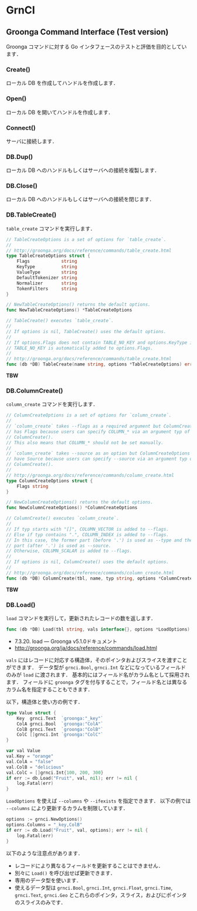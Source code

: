 # GrnCI

## Groonga Command Interface (Test version)

Groonga コマンドに対する Go インタフェースのテストと評価を目的としています．

### Create()

ローカル DB を作成してハンドルを作成します．

### Open()

ローカル DB を開いてハンドルを作成します．

### Connect()

サーバに接続します．

### DB.Dup()

ローカル DB へのハンドルもしくはサーバへの接続を複製します．

### DB.Close()

ローカル DB へのハンドルもしくはサーバへの接続を閉じます．

### DB.TableCreate()

`table_create` コマンドを実行します．

```go
// TableCreateOptions is a set of options for `table_create`.
//
// http://groonga.org/docs/reference/commands/table_create.html
type TableCreateOptions struct {
	Flags            string
	KeyType          string
	ValueType        string
	DefaultTokenizer string
	Normalizer       string
	TokenFilters     string
}

// NewTableCreateOptions() returns the default options.
func NewTableCreateOptions() *TableCreateOptions

// TableCreate() executes `table_create`.
//
// If options is nil, TableCreate() uses the default options.
//
// If options.Flags does not contain TABLE_NO_KEY and options.KeyType is empty,
// TABLE_NO_KEY is automatically added to options.Flags.
//
// http://groonga.org/docs/reference/commands/table_create.html
func (db *DB) TableCreate(name string, options *TableCreateOptions) error
```

**TBW**

### DB.ColumnCreate()

`column_create` コマンドを実行します．

```go
// ColumnCreateOptions is a set of options for `column_create`.
//
// `column_create` takes --flags as a required argument but ColumnCreateOptions
// has Flags because users can specify COLUMN_* via an argument typ of
// ColumnCreate().
// This also means that COLUMN_* should not be set manually.
//
// `column_create` takes --source as an option but ColumnCreateOptions does not
// have Source because users can specify --source via an argument typ of
// ColumnCreate().
//
// http://groonga.org/docs/reference/commands/column_create.html
type ColumnCreateOptions struct {
	Flags string
}

// NewColumnCreateOptions() returns the default options.
func NewColumnCreateOptions() *ColumnCreateOptions

// ColumnCreate() executes `column_create`.
//
// If typ starts with "[]", COLUMN_VECTOR is added to --flags.
// Else if typ contains ".", COLUMN_INDEX is added to --flags.
// In this case, the former part (before '.') is used as --type and the latter
// part (after '.') is used as --source.
// Otherwise, COLUMN_SCALAR is added to --flags.
//
// If options is nil, ColumnCreate() uses the default options.
//
// http://groonga.org/docs/reference/commands/column_create.html
func (db *DB) ColumnCreate(tbl, name, typ string, options *ColumnCreateOptions) error
```

**TBW**

### DB.Load()

`load` コマンドを実行して，更新されたレコードの数を返します．

```go
func (db *DB) Load(tbl string, vals interface{}, options *LoadOptions) (int, error)
```

- 7.3.20. load — Groonga v5.1.0ドキュメント
 - http://groonga.org/ja/docs/reference/commands/load.html

`vals` にはレコードに対応する構造体，そのポインタおよびスライスを渡すことができます．
データ型が `grnci.Bool`, `grnci.Int` などになっているフィールドのみが `load` に渡されます．
基本的にはフィールド名がカラム名として採用されます．
フィールドに `groonga` タグを付与することで，フィールド名とは異なるカラム名を指定することもできます．

以下，構造体と使い方の例です．

```go
type Value struct {
	Key  grnci.Text  `groonga:"_key"`
	ColA grnci.Bool  `groonga:"ColA"`
	ColB grnci.Text  `groonga:"ColB"`
	ColC []grnci.Int `groonga:"ColC"`
}
```

```go
var val Value
val.Key = "orange"
val.ColA = "false"
val.ColB = "delicious"
val.ColC = []grnci.Int{100, 200, 300}
if err := db.Load("Fruit", val, nil); err != nil {
	log.Fatal(err)
}
```

`LoadOptions` を使えば `--columns` や `--ifexists` を指定できます．
以下の例では `--columns` により更新するカラムを制限しています．

```go
options := grnci.NewOptions()
options.Columns = "_key,ColB"
if err := db.Load("Fruit", val, options); err != nil {
	log.Fatal(err)
}
```

以下のような注意点があります．

- レコードにより異なるフィールドを更新することはできません．
 - 別々に `Load()` を呼び出せば更新できます．
- 専用のデータ型を使います．
 - 使えるデータ型は `grnci.Bool`, `grnci.Int`, `grnci.Float`, `grnci.Time`, `grnci.Text`, `grnci.Geo` とこれらのポインタ，スライス，およびにポインタのスライスのみです．
